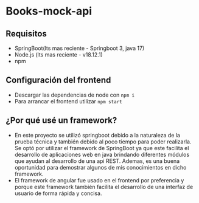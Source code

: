 # Books-mock-api
## Requisitos
- SpringBoot(lts mas reciente - Springboot 3, java 17)
- Node.js (lts mas reciente - v18.12.1)
- npm

## Configuración del frontend
- Descargar las dependencias de node con `npm i`
- Para arrancar el frontend utilizar `npm start`

## ¿Por qué usé un framework?
- En este proyecto se utilizó springboot debido a la naturaleza de la prueba técnica y también debido al poco tiempo
para poder realizarla. Se optó por utilizar el framework de SpringBoot ya que este facilita el desarrollo de aplicaciones
web en java brindando diferentes módulos que ayudan al desarrollo de una api REST. Ademas, es una buena oportunidad para 
demostrar algunos de mis conocimientos en dicho framework.
- El framework de angular fue usado en el frontend por preferencia y porque este framework también facilita el desarrollo
de una interfaz de usuario de forma rápida y concisa.

